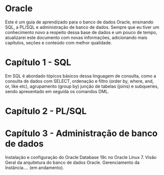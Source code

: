 # Oracle
Este é um guia de aprendizado para o banco de dados Oracle, ensinando SQL, a PL/SQL e administração de banco de dados. Sempre que eu tiver um conhecimento novo a respeito dessa base de dados e um pouco de tempo, atualizarei este documento com novas informações, adicionando mais capítulos, seções e conteúdo com melhor qualidade.

# Capítulo 1 - SQL
Em SQL é abordado tópicos básicos dessa linguagem de consulta, como a consulta de dados com SELECT, ordenação e filtro (order by, where, and, or, like etc), agrupamento (group by)
junção de tabelas (joins) e subqueries, sendo apresentado em seguida os comandos DML.

# Capítulo 2 - PL/SQL

# Capítulo 3 - Administração de banco de dados
Instalação e configuração do Oracle Database 19c no Oracle Linux 7. Visão Geral da arquitetura do banco de dados Oracle. Gerenciamento da Instância.... (em andamento).
